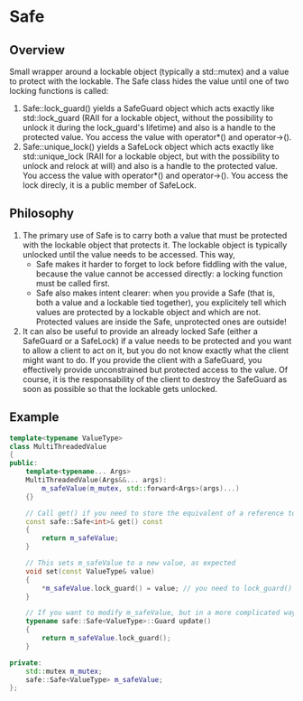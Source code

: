 # Safe
## Overview
Small wrapper around a lockable object (typically a std::mutex) and a value to protect with the lockable. The Safe class hides the value until one of two locking functions is called:
1. Safe::lock_guard() yields a SafeGuard object which acts exactly like std::lock_guard (RAII for a lockable object, without the possibility to unlock it during the lock_guard's lifetime) and also is a handle to the protected value. You access the value with operator*() and operator->().
2. Safe::unique_lock() yields a SafeLock object which acts exactly like std::unique_lock (RAII for a lockable object, but with the possibility to unlock and relock at will) and also is a handle to the protected value. You access the value with operator*() and operator->(). You access the lock direcly, it is a public member of SafeLock.

## Philosophy
1. The primary use of Safe is to carry both a value that must be protected with the lockable object that protects it. The lockable object is typically unlocked until the value needs to be accessed. This way,
    * Safe makes it harder to forget to lock before fiddling with the value, because the value cannot be accessed directly: a locking function must be called first.
    * Safe also makes intent clearer: when you provide a Safe (that is, both a value and a lockable tied together), you explicitely tell which values are protected by a lockable object and which are not. Protected values are inside the Safe, unprotected ones are outside!
2. It can also be useful to provide an already locked Safe (either a SafeGuard or a SafeLock) if a value needs to be protected and you want to allow a client to act on it, but you do not know exactly what the client might want to do. If you provide the client with a SafeGuard, you effectively provide unconstrained but protected access to the value. Of course, it is the responsability of the client to destroy the SafeGuard as soon as possible so that the lockable gets unlocked.

## Example
```cpp
template<typename ValueType>
class MultiThreadedValue
{
public:
	template<typename... Args>
	MultiThreadedValue(Args&&... args):
		m_safeValue(m_mutex, std::forward<Args>(args)...)
	{}

	// Call get() if you need to store the equivalent of a reference to the int, because you might want to operate on it later
	const safe::Safe<int>& get() const
	{
		return m_safeValue;
	}

	// This sets m_safeValue to a new value, as expected
	void set(const ValueType& value)
	{
		*m_safeValue.lock_guard() = value; // you need to lock_guard() the Safe in order to access the value with operator*()
	}

	// If you want to modify m_safeValue, but in a more complicated way, call update() and act on the Safe<ValueType>::Guard object
	typename safe::Safe<ValueType>::Guard update()
	{
		return m_safeValue.lock_guard();
	}

private:
	std::mutex m_mutex;
	safe::Safe<ValueType> m_safeValue;
};
``` 



